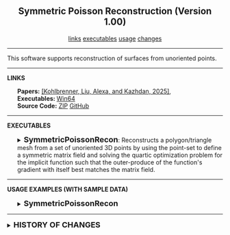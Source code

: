 <center><h2>Symmetric Poisson Reconstruction (Version 1.00)</h2></center>
<center>
<a href="http://www.cs.jhu.edu/~misha/Code/SymmetricPoissonRecon/Version1.00/index.html#LINKS">links</a>
<a href="http://www.cs.jhu.edu/~misha/Code/SymmetricPoissonRecon/Version1.00/index.html#EXECUTABLES">executables</a>
<a href="http://www.cs.jhu.edu/~misha/Code/SymmetricPoissonRecon/Version1.00/index.html#USAGE">usage</a>
<a href="http://www.cs.jhu.edu/~misha/Code/SymmetricPoissonRecon/Version1.00/index.html#CHANGES">changes</a>
</center>
<hr>
This software supports reconstruction of surfaces from unoriented points.
<hr>
<a name="LINKS"><b>LINKS</b></a><br>
<ul>
<b>Papers:</b>
<a href="http://www.cs.jhu.edu/~misha/MyPapers/SGP25.pdf">[Kohlbrenner, Liu, Alexa, and Kazhdan, 2025]</a>,
<br>
<b>Executables: </b>
<a href="http://www.cs.jhu.edu/~misha/Code/SymmetricPoissonRecon/Version1.00/SymPR.x64.zip">Win64</a><br>
<b>Source Code:</b>
<a href="http://www.cs.jhu.edu/~misha/Code/SymmetricPoissonRecon/Version1.00/SymPR.zip">ZIP</a> <a href="https://github.com/mkazhdan/SymmetricPoissonRecon">GitHub</a><br>
<!--
<b>Older Versions:</b>
<a href="http://www.cs.jhu.edu/~misha/Code/PoissonRecon/Version9.011/">V9.011</a>,
<a href="http://www.cs.jhu.edu/~misha/Code/PoissonRecon/Version9.01/">V9.01</a>,
<a href="http://www.cs.jhu.edu/~misha/Code/PoissonRecon/Version9.0/">V9.0</a>,
<a href="http://www.cs.jhu.edu/~misha/Code/PoissonRecon/Version8.0/">V8.0</a>,
<a href="http://www.cs.jhu.edu/~misha/Code/PoissonRecon/Version7.0/">V7.0</a>,
<a href="http://www.cs.jhu.edu/~misha/Code/PoissonRecon/Version6.13a/">V6.13a</a>,
<a href="http://www.cs.jhu.edu/~misha/Code/PoissonRecon/Version6.13/">V6.13</a>,
<a href="http://www.cs.jhu.edu/~misha/Code/PoissonRecon/Version6.12/">V6.12</a>,
<a href="http://www.cs.jhu.edu/~misha/Code/PoissonRecon/Version6.11/">V6.11</a>,
<a href="http://www.cs.jhu.edu/~misha/Code/PoissonRecon/Version6.1/">V6.1</a>,
<a href="http://www.cs.jhu.edu/~misha/Code/PoissonRecon/Version6/">V6</a>,
<a href="http://www.cs.jhu.edu/~misha/Code/PoissonRecon/Version5.71/">V5.71</a>,
<a href="http://www.cs.jhu.edu/~misha/Code/PoissonRecon/Version5.6/">V5.6</a>,
<a href="http://www.cs.jhu.edu/~misha/Code/PoissonRecon/Version5.5a/">V5.5a</a>,
<a href="http://www.cs.jhu.edu/~misha/Code/PoissonRecon/Version5.1/">V5.1</a>,
<a href="http://www.cs.jhu.edu/~misha/Code/PoissonRecon/Version5/">V5</a>,
<a href="http://www.cs.jhu.edu/~misha/Code/PoissonRecon/Version4.51/">V4.51</a>,
<a href="http://www.cs.jhu.edu/~misha/Code/PoissonRecon/Version4.5/">V4.5</a>,
<a href="http://www.cs.jhu.edu/~misha/Code/PoissonRecon/Version4/">V4</a>,
<a href="http://www.cs.jhu.edu/~misha/Code/PoissonRecon/Version3/">V3</a>,
<a href="http://www.cs.jhu.edu/~misha/Code/PoissonRecon/Version2/">V2</a>,
<a href="http://www.cs.jhu.edu/~misha/Code/PoissonRecon/Version1/">V1</a>
-->
</ul>
<hr>
<a name="EXECUTABLES"><b>EXECUTABLES</b></a><br>


<ul>
<dl>
<DETAILS>
<SUMMARY>
<font size="+1"><b>SymmetricPoissonRecon</b></font>:
Reconstructs a polygon/triangle mesh from a set of unoriented 3D points by using the point-set to define a symmetric matrix field and solving the quartic optimization problem for the implicit function such that the outer-produce of the function's gradient with itself best matches the matrix field.
</SUMMARY>
<dt><b>--in</b> &lt;<i>input points</i>&gt;
</dt><dd> This string is the name of the file from which the point set will be read.<br>
If the file extension is <i>.ply</i>, the file should be in
<a href="http://www.cc.gatech.edu/projects/large_models/ply.html">PLY</a> format, giving the list of oriented
vertices with the x-, y-, and z-coordinates of the positions encoded by the properties <i>x</i>, <i>y</i>, and
<i>z</i>.<br>
Otherwise, the file should be an ascii file with groups of 3, white space delimited, numbers: the x-, y-, and z-coordinates of the point's position. (No information about the number of oriented point samples should be specified.)<br> 

</dd><dt>[<b>--out</b> &lt;<i>output mesh/implicit-function</i>&gt;]
</dt><dd> This string is the name of the file to which the output will be written (output in <a href="http://www.cc.gatech.edu/projects/large_models/ply.html">PLY</a> format).<br>
<UL>
<LI>If the file extension is <i>.ply</i>, the output will be a polygon/triangle mesh.<br>
<LI>If the file extesnion is <i>.grid</i>, the output will be regular grid sampling the implicit function. The file will consist of seven header lines in ASCII describing the contents, following by the grid values in binary.<BR>
<UL>
<LI>The header looks like:<PRE><CODE>G3
1 DOUBLE
&lt;RES_X&gt; &lt;RES_Y&gt; &lt;RES_Z&gt;
&lt;M_00&gt; &lt;M_01&gt; &lt;M_02&gt; &lt;M_03&gt;
&lt;M_10&gt; &lt;M_11&gt; &lt;M_12&gt; &lt;M_13&gt;
&lt;M_20&gt; &lt;M_21&gt; &lt;M_22&gt; &lt;M_23&gt;
&lt;M_30&gt; &lt;M_31&gt; &lt;M_22&gt; &lt;M_33&gt;
</CODE></PRE>
The first two lines describe the contents of the file -- a 3D grid with a double-precision floating point value per cell.<br>
The next line gives the resolution of the grid in <code>x</code>-, <code>y</code>-, and <code>z</code>-directions.<br>
The following four lines give the 4x4 coefficients of the homogenous transformation <CODE>&lt;M&gt;</CODE> taking grid-space coordinates to world-coordinates.
<LI>
The next 8 x <code>&lt;RES_X&gt;</code> x <code>&lt;RES_Y&gt;</code> x <code>&lt;RES_Z&gt;</code> bytes correspond to the (double-precision) floating point values
of the implicit function.
</UL>

</dd><dt>[<b>--depth</b> &lt;<i>reconstruction depth</i>&gt;]
</dt><dd> This integer is the depth of the tree that will be used for surface reconstruction.
Running at depth <i>d</i> corresponds to solving on a voxel grid whose resolution is 
2^<i>d</i> x 2^<i>d</i> x 2^<i>d</i>. Note that since the reconstructor adapts the octree to the
sampling density.<BR>
The default value for this parameter is 7.

</dd><dt>[<b>--sWeight</b> &lt;<i>screening weight</i>&gt;]
</dt><dd> This floating point value specifies the weight given to having the implicit function evaluate to zero at the samples.<br>
The default value is 50,000.

</dd><dt>[<b>--dWeight</b> &lt;<i>boundary Dirichlet weight</i>&gt;]
</dt><dd> This floating point value specifies the weight given to having the implicit function be constant on the boundary of the unit-cube.<br>
The default value is 100.

</dd><dt>[<b>--scale</b> &lt;<i>scale factor</i>&gt;]
</dt><dd> This floating point value specifies the ratio between the diameter of the cube used for reconstruction
and the diameter of the samples' bounding cube.<br>
The default value is 1.25.

</dd><dt>[<b>--coarseIiters</b> &lt;<i>Gauss-Seidel iterations at coarsest level</i>&gt;]
</dt><dd> This integer value specifies the number of Gauss-Seidel relaxations to be performed at the coarsest level of the hierarchy.<br>
The default value for this parameter is 512.

</dd><dt>[<b>--iters</b> &lt;<i>Gauss-Seidel iterations at finest level level</i>&gt;]
</dt><dd> This integer value specifies the number of Gauss-Seidel relaxations to be performed at the finest level of the hierarchy.<br>
The default value for this parameter is 10.

</dd><dt>[<b>--iMult</b> &lt;<i>Gauss-Seidel iteration multiplier</i>&gt;]
</dt><dd> This floating point value how the multiplicative factor for the number of Gauss Seidel iterations to be performed at progressively coarser levels (excluding the coarsest level).<BR>
The default value for this parameter is 2.0.

</dd><dt>[<b>--nn</b> &lt;<i>number of nearest neighbors</i>&gt;]
</dt><dd> This integer value specifies the number of nearest neighobrs that are to be used for estimating the local covariance.<BR>
The default value for this parameter is 20.

</dd><dt>[<b>--density</b>]
</dt><dd> Enabling this flag tells the reconstructor to output a triangle mesh (rather than a polygon mesh).

</dd><dt>[<b>--verbose &lt;<i>verbosity</i>&gt;</b>]
</dt><dd> This integer variable specifies the level of verbosity output to the standard output (with larger values corresponding to more verbose output).<BR>
<B>Note</B>: The calculation of verbose output can noticeably affect run-time performance.

</dd>
</DETAILS>
</dl>
</ul>



<hr>
<a name="USAGE"><b>USAGE EXAMPLES (WITH SAMPLE DATA)</b></a><br>

<ul>
<dl>
<DETAILS>
<SUMMARY>
<font size="+1"><b>SymmetricPoissonRecon </b></font>
</SUMMARY>
For testing purposes, a point-set sampling the <A HREF="https://www.cs.jhu.edu/~misha/SymmetricPoissonReconstruction/bunny_raw.xyz">Stanford Bunny</A> is provided. (Data sourced from the <A HREF="http://graphics.stanford.edu/data/3Dscanrep/">Stanford Scanning Repository</A>.) The point-set consists of roughly 360K points, written in ASCII format with three floating point values per line.<BR>

The surface of the model can be reconstructed by calling symmetric Poisson reconstructor:
<blockquote><code>% SymmetricPoissonRecon --in bunny_raw.xyz --out bunny.ply</code></blockquote>

</DETAILS>
</dl>
</ul>



<hr>
<DETAILS>
<SUMMARY>
<font size="+1"><b><B>HISTORY OF CHANGES</B></b></font>
</SUMMARY>
<a href="http://www.cs.jhu.edu/~misha/Code/PoissonRecon/Version1.00/">Version 1</a>:
<ul>
<li> Initial source-code.
</Ul>
</DETAILS>
